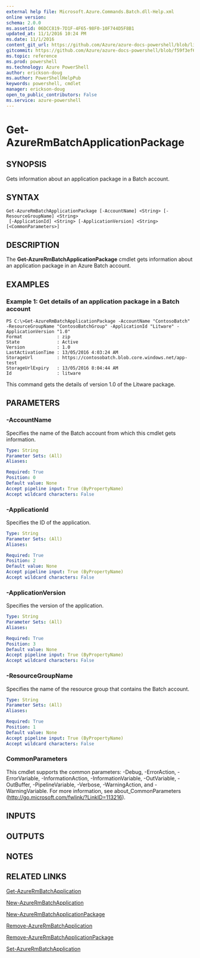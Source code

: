 ```yaml
---
external help file: Microsoft.Azure.Commands.Batch.dll-Help.xml
online version: 
schema: 2.0.0
ms.assetid: 06DCC819-7D1F-4F65-98F0-10F744D5F8B1
updated_at: 11/1/2016 10:24 PM
ms.date: 11/1/2016
content_git_url: https://github.com/Azure/azure-docs-powershell/blob/live/azureps-cmdlets-docs/ResourceManager/AzureRM.Batch/v1.1.4/Get-AzureRmBatchApplicationPackage.md
gitcommit: https://github.com/Azure/azure-docs-powershell/blob/f59f3ef60bc592383812213e69fd77ba950759ed/azureps-cmdlets-docs/ResourceManager/AzureRM.Batch/v1.1.4/Get-AzureRmBatchApplicationPackage.md
ms.topic: reference
ms.prod: powershell
ms.technology: Azure PowerShell
author: erickson-doug
ms.author: PowerShellHelpPub
keywords: powershell, cmdlet
manager: erickson-doug
open_to_public_contributors: False
ms.service: azure-powershell
---
```


# Get-AzureRmBatchApplicationPackage

## SYNOPSIS
Gets information about an application package in a Batch account.

## SYNTAX

```
Get-AzureRmBatchApplicationPackage [-AccountName] <String> [-ResourceGroupName] <String>
 [-ApplicationId] <String> [-ApplicationVersion] <String> [<CommonParameters>]
```

## DESCRIPTION
The **Get-AzureRmBatchApplicationPackage** cmdlet gets information about an application package in an Azure Batch account.

## EXAMPLES

### Example 1: Get details of an application package in a Batch account
```
PS C:\>Get-AzureRmBatchApplicationPackage -AccountName "ContosoBatch" -ResourceGroupName "ContosoBatchGroup" -ApplicationId "Litware" -ApplicationVersion "1.0"
Format             : zip
State              : Active
Version            : 1.0
LastActivationTime : 13/05/2016 4:03:24 AM
StorageUrl         : https://contosobatch.blob.core.windows.net/app-test
StorageUrlExpiry   : 13/05/2016 8:04:44 AM
Id                 : litware
```

This command gets the details of version 1.0 of the Litware package.

## PARAMETERS

### -AccountName
Specifies the name of the Batch account from which this cmdlet gets information.

```yaml
Type: String
Parameter Sets: (All)
Aliases: 

Required: True
Position: 0
Default value: None
Accept pipeline input: True (ByPropertyName)
Accept wildcard characters: False
```

### -ApplicationId
Specifies the ID of the application.

```yaml
Type: String
Parameter Sets: (All)
Aliases: 

Required: True
Position: 2
Default value: None
Accept pipeline input: True (ByPropertyName)
Accept wildcard characters: False
```

### -ApplicationVersion
Specifies the version of the application.

```yaml
Type: String
Parameter Sets: (All)
Aliases: 

Required: True
Position: 3
Default value: None
Accept pipeline input: True (ByPropertyName)
Accept wildcard characters: False
```

### -ResourceGroupName
Specifies the name of the resource group that contains the Batch account.

```yaml
Type: String
Parameter Sets: (All)
Aliases: 

Required: True
Position: 1
Default value: None
Accept pipeline input: True (ByPropertyName)
Accept wildcard characters: False
```

### CommonParameters
This cmdlet supports the common parameters: -Debug, -ErrorAction, -ErrorVariable, -InformationAction, -InformationVariable, -OutVariable, -OutBuffer, -PipelineVariable, -Verbose, -WarningAction, and -WarningVariable. For more information, see about_CommonParameters (http://go.microsoft.com/fwlink/?LinkID=113216).

## INPUTS

## OUTPUTS

## NOTES

## RELATED LINKS

[Get-AzureRmBatchApplication](xref:ResourceManager/AzureRM.Batch/v1.1.4/Get-AzureRmBatchApplication.md)

[New-AzureRmBatchApplication](xref:ResourceManager/AzureRM.Batch/v1.1.4/New-AzureRmBatchApplication.md)

[New-AzureRmBatchApplicationPackage](xref:ResourceManager/AzureRM.Batch/v1.1.4/New-AzureRmBatchApplicationPackage.md)

[Remove-AzureRmBatchApplication](xref:ResourceManager/AzureRM.Batch/v1.1.4/Remove-AzureRmBatchApplication.md)

[Remove-AzureRmBatchApplicationPackage](xref:ResourceManager/AzureRM.Batch/v1.1.4/Remove-AzureRmBatchApplicationPackage.md)

[Set-AzureRmBatchApplication](xref:ResourceManager/AzureRM.Batch/v1.1.4/Set-AzureRmBatchApplication.md)


